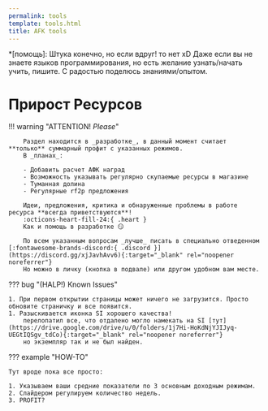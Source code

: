 ```yaml
---
permalink: tools
template: tools.html
title: AFK tools
---
```


*[помощь]: Штука конечно, но если вдруг! то нет xD Даже если вы не знаете языков программирования, но есть желание
узнать/начать учить, пишите. С радостью поделюсь знаниями/опытом.

# Прирост Ресурсов

!!! warning "ATTENTION! _Please_"

        Раздел находится в _разработке_, в данный момент считает **только** суммарный профит с указанных режимов.  
        В _планах_:

        - Добавить расчет АФК наград
        - Возможность указывать регулярно скупаемые ресурсы в магазине
        - Туманная долина
        - Регулярные rf2p предложения

        Идеи, предложения, критика и обнаруженные проблемы в работе ресурса **всегда приветствуются**!
        :octicons-heart-fill-24:{ .heart }  
        Как и помощь в разработке 😏
        
        По всем указанным вопросам _лучше_ писать в специально отведенном [:fontawesome-brands-discord:{ .discord }](https://discord.gg/xjJavhAvv6){:target="_blank" rel="noopener noreferrer"}  
        Но можно в личку (кнопка в подвале) или другом удобном вам месте.  

<!--         ![p](../../assets/gif/point.gif){ width=22 }   -->
??? bug "(HALP!) Known Issues"

    1. При первом открытии страницы может ничего не загрузится. Просто обновите страничку и все появится.
    1. Разыскивается иконка SI хорошего качества!  
        перелопатил все, что отдалено могло намекать на SI [тут](https://drive.google.com/drive/u/0/folders/1j7Hi-HoKdNjYJIJyq-UEGtIQSgv_tdCo){:target="_blank" rel="noopener noreferrer"}  
        но экземпляр так и не был найден.  

??? example "HOW-TO"

    Тут вроде пока все просто:

    1. Указываем ваши средние показатели по 3 основным доходным режимам.
    2. Слайдером регулируем количество недель.
    3. PROFIT?
